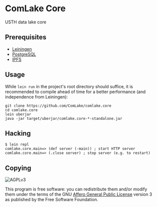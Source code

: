 # ComLake Core

USTH data lake core

## Prerequisites

* [Leiningen](https://leiningen.org)
* [PostgreSQL](https://www.postgresql.org)
* [IPFS](https://ipfs.io)

## Usage

While `lein run` in the project's root directory should suffice,
it is recommended to compile ahead of time for a better performance
(and independence from Leiningen):

    git clone https://github.com/ComLake/comlake.core
    cd comlake.core
    lein uberjar
    java -jar target/uberjar/comlake.core-*-standalone.jar

## Hacking

    $ lein repl
    comlake.core.main=> (def server (-main)) ; start HTTP server
    comlake.core.main=> (.close server) ; stop server (e.g. to restart)

## Copying

![AGPLv3](https://www.gnu.org/graphics/agplv3-155x51.png)

This program is free software: you can redistribute them and/or modify them
under the terms of the GNU [Affero General Public License][agplv3] version 3
as published by the Free Software Foundation.

[agplv3]: https://www.gnu.org/licenses/agpl-3.0.html
